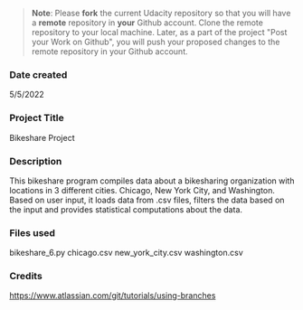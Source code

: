 >**Note**: Please **fork** the current Udacity repository so that you will have a **remote** repository in **your** Github account. Clone the remote repository to your local machine. Later, as a part of the project "Post your Work on Github", you will push your proposed changes to the remote repository in your Github account.

### Date created
5/5/2022

### Project Title
Bikeshare Project

### Description
This bikeshare program compiles data about a bikesharing organization with locations in 3 different cities. Chicago, New York City, and Washington.
Based on user input, it loads data from .csv files, filters the data based on the input and provides statistical computations about the data.

### Files used
bikeshare_6.py
chicago.csv
new_york_city.csv
washington.csv

### Credits
https://www.atlassian.com/git/tutorials/using-branches
